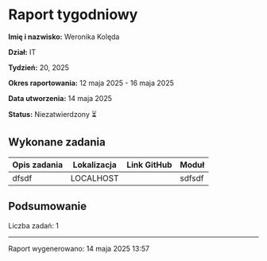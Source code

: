 # Raport tygodniowy

**Imię i nazwisko:**
Weronika Kolęda

**Dział:**
IT

**Tydzień:**
20, 2025

**Okres raportowania:**
12 maja 2025 - 16 maja 2025

**Data utworzenia:**
14 maja 2025

**Status:**
Niezatwierdzony ⏳

## Wykonane zadania

| Opis zadania | Lokalizacja | Link GitHub | Moduł |
| ------------ | ----------- | ----------- | ----- |
| dfsdf | LOCALHOST |  | sdfsdf |

## Podsumowanie

Liczba zadań: 1

---

Raport wygenerowano: 14 maja 2025 13:57
